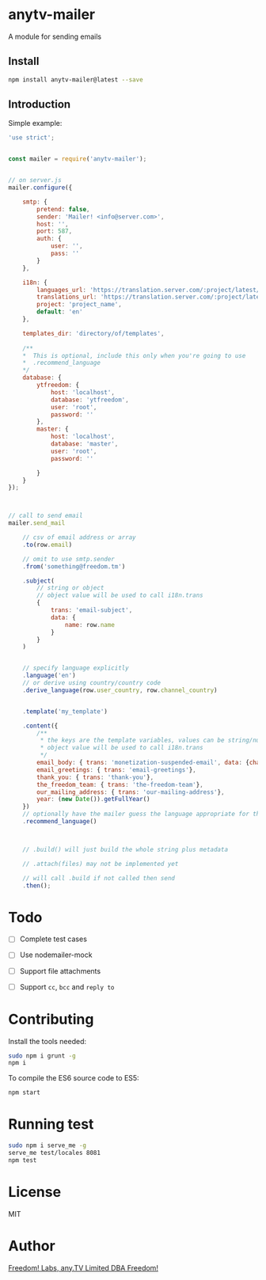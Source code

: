 # anytv-mailer

A module for sending emails


## Install

```sh
npm install anytv-mailer@latest --save
```

## Introduction

Simple example:
```js
'use strict';


const mailer = require('anytv-mailer');


// on server.js
mailer.configure({

    smtp: {
        pretend: false,
        sender: 'Mailer! <info@server.com>',
        host: '',
        port: 587,
        auth: {
            user: '',
            pass: ''
        }
    },

    i18n: {
        languages_url: 'https://translation.server.com/:project/latest/languages.json',
        translations_url: 'https://translation.server.com/:project/latest/:lang.json',
        project: 'project_name',
        default: 'en'
    },

    templates_dir: 'directory/of/templates',
    
    /**
    *  This is optional, include this only when you're going to use
    *  .recommend_language
    */
    database: {
        ytfreedom: {
            host: 'localhost',
            database: 'ytfreedom',
            user: 'root',
            password: ''
        },
        master: {
            host: 'localhost',
            database: 'master',
            user: 'root',
            password: ''

        }
    }
});



// call to send email
mailer.send_mail

    // csv of email address or array
    .to(row.email)

    // omit to use smtp.sender
    .from('something@freedom.tm')

    .subject(
        // string or object
        // object value will be used to call i18n.trans
        {
            trans: 'email-subject',
            data: {
                name: row.name
            }
        }
    )


    // specify language explicitly
    .language('en')
    // or derive using country/country code
    .derive_language(row.user_country, row.channel_country)


    .template('my_template')

    .content({
        /**
         * the keys are the template variables, values can be string/number/object
         * object value will be used to call i18n.trans
         */
        email_body: { trans: 'monetization-suspended-email', data: {channel_name: row.channel_name}},
        email_greetings: { trans: 'email-greetings'},
        thank_you: { trans: 'thank-you'},
        the_freedom_team: { trans: 'the-freedom-team'},
        our_mailing_address: { trans: 'our-mailing-address'},
        year: (new Date()).getFullYear()
    })
    // optionally have the mailer guess the language appropriate for the recipient
    .recommend_language()



    // .build() will just build the whole string plus metadata

    // .attach(files) may not be implemented yet

    // will call .build if not called then send
    .then();

```


# Todo
- [ ] Complete test cases
- [ ] Use nodemailer-mock
- [ ] Support file attachments
- [ ] Support `cc`, `bcc` and `reply to`


# Contributing

Install the tools needed:
```sh
sudo npm i grunt -g
npm i
```

To compile the ES6 source code to ES5:
```sh
npm start
```

# Running test

```sh
sudo npm i serve_me -g
serve_me test/locales 8081
npm test
```

# License

MIT


# Author
[Freedom! Labs, any.TV Limited DBA Freedom!](https://www.freedom.tm)

